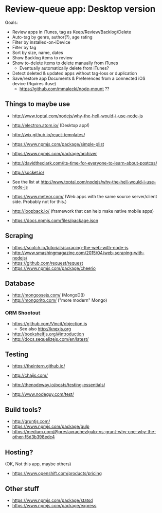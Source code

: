 # Review-queue app: Desktop version

Goals:

* Review apps in iTunes, tag as Keep/Review/Backlog/Delete
* Auto-tag by genre, author(?), age rating
* Filter by installed-on-iDevice
* Filter by tag
* Sort by size, name, dates
* Show Backlog items to review
* Show to-delete items to delete manually from iTunes
    * Eventually automatically delete from iTunes?
* Detect deleted & updated apps without tag-loss or duplication
* Save/restore app Documents & Preferences from a connected iOS device (Rquires ifuse)
    * https://github.com/mmalecki/node-mount ??


## Things to maybe use

* http://www.toptal.com/nodejs/why-the-hell-would-i-use-node-js

* http://electron.atom.io/ (Desktop app!)
* http://wix.github.io/react-templates/
* https://www.npmjs.com/package/simple-plist
* https://www.npmjs.com/package/archiver
* http://davidtheclark.com/its-time-for-everyone-to-learn-about-postcss/

* http://socket.io/


* See the list at http://www.toptal.com/nodejs/why-the-hell-would-i-use-node-js
* https://www.meteor.com/ (Web apps with the same source server/client side.  Probably not for this.)
* http://loopback.io/ (framework that can help make native mobile apps)

* https://docs.npmjs.com/files/package.json

## Scraping

* https://scotch.io/tutorials/scraping-the-web-with-node-js
* http://www.smashingmagazine.com/2015/04/web-scraping-with-nodejs/
* https://github.com/request/request
* https://www.npmjs.com/package/cheerio


## Database

* http://mongoosejs.com/ (MongoDB)
* http://mongorito.com/ ("more modern" Mongo)

### ORM Shootout

* https://github.com/Vincit/objection.js
    * See also http://knexjs.org
* http://bookshelfjs.org/#introduction
* http://docs.sequelizejs.com/en/latest/

## Testing

* https://theintern.github.io/
* http://chaijs.com/

* http://thenodeway.io/posts/testing-essentials/
* http://www.nodeguy.com/test/

## Build tools?

* http://gruntjs.com/
* https://www.npmjs.com/package/gulp
* https://medium.com/@preslavrachev/gulp-vs-grunt-why-one-why-the-other-f5d3b398edc4


## Hosting?

(OK, Not this app, maybe others)

* https://www.openshift.com/products/pricing

## Other stuff

* https://www.npmjs.com/package/statsd
* https://www.npmjs.com/package/express
